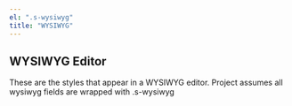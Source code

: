 ```yaml
---
el: ".s-wysiwyg"
title: "WYSIWYG"
---
```

## WYSIWYG Editor

These are the styles that appear in a WYSIWYG editor. Project assumes all wysiwyg fields are wrapped with .s-wysiwyg
